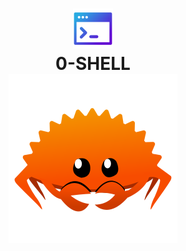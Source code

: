 <h1 align="center">
    <img src="assets/terminal.png" alt="terminal">
    <br>0-SHELL<br>
    <img src="assets/ferris.svg" alt="Rust-logo">
</h1>
